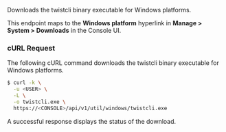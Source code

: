 Downloads the twistcli binary executable for Windows platforms.

This endpoint maps to the **Windows platform** hyperlink in **Manage > System > Downloads** in the Console UI.

### cURL Request

The following cURL command downloads the twistcli binary executable for Windows platforms.

```bash
$ curl -k \
  -u <USER> \
  -L \
  -o twistcli.exe \
  https://<CONSOLE>/api/v1/util/windows/twistcli.exe
```

A successful response displays the status of the download.
